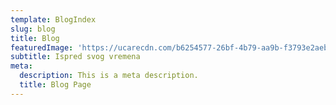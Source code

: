 ```yaml
---
template: BlogIndex
slug: blog
title: Blog
featuredImage: 'https://ucarecdn.com/b6254577-26bf-4b79-aa9b-f3793e2aebdc/'
subtitle: Ispred svog vremena
meta:
  description: This is a meta description.
  title: Blog Page
---
```


